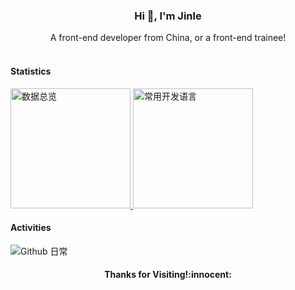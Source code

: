 <h3 align="center">Hi 👋, I'm Jinle</h3>

<div align="center">A front-end developer from China, or a front-end trainee!</div>

<br />


#### Statistics
<a href="https://github.com/haixiangyan" target="_blank">
  <img alt="数据总览" src="https://denvercoder1-github-readme-stats.vercel.app/api/?username=qjinle&show_icons=true&count_private=true&theme=react&hide_border=true&bg_color=1F222E&title_color=F85D7F&icon_color=F8D866" height="192px" />
</a>
<a href="https://github.com/haixiangyan" target="_blank">
  <img alt="常用开发语言" src="https://github-readme-stats.vercel.app/api/top-langs/?username=qjinle&langs_count=8&layout=compact&theme=react&hide_border=true&bg_color=1F222E&title_color=F85D7F&icon_color=F8D866&hide=Jupyter%20Notebook" height="192px" />
</a>
<br>

#### Activities
<img alt="Github 日常" src="https://denvercoder1-activity-graph.herokuapp.com/graph/?username=qjinle&bg_color=1F222E&color=F8D866&line=F85D7F&point=FFFFFF&hide_border=true"  />

<h4 align="center"> Thanks for Visiting!:innocent:</h4>

